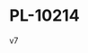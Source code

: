 # PL-10214
<p>v7</p>
<!-- START OF ALTCRAFT PIXEL CODE !-->        <img src="https://pxl.dmitry-borisenko.dev.altkraft.com/pixel?k=c77FePkyzfqDzaovtcoJ7YyTGRSBuJZvrNYT9LGwWiuVUXYxnc3WAuV&s=5d908cc0bf0d37ef&goals=test&value=100" style="display: none;"/>        <!-- END OF ALTCRAFT PIXEL CODE !-->
